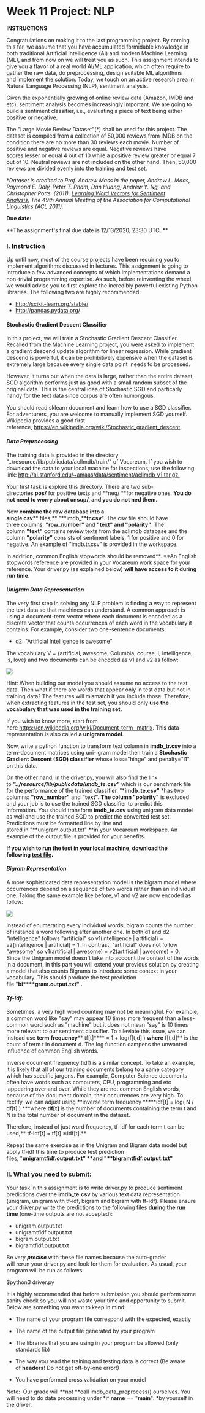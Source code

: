 Week 11 Project: NLP
====================
**INSTRUCTIONS**

Congratulations on making it to the last programming project. By coming this far, we assume that you have accumulated formidable knowledge in both traditional Artificial Intelligence (AI) and modern Machine Learning (ML), and from now on we will treat you as such. This assignment intends to give you a flavor of a real world AI/ML application, which often require to gather the raw data, do preprocessing, design suitable ML algorithms and implement the solution. Today, we touch on an active research area in Natural Language Processing (NLP), sentiment analysis.

Given the exponentially growing of online review data (Amazon, IMDB and etc), sentiment analysis becomes increasingly important. We are going to build a sentiment classifier, i.e., evaluating a piece of text being either positive or negative.

The "Large Movie Review Dataset"(*) shall be used for this project. The dataset is compiled from a collection of 50,000 reviews from IMDB on the condition there are no more than 30 reviews each movie. Number of positive and negative reviews are equal. Negative reviews have scores lesser or equal 4 out of 10 while a positive review greater or equal 7 out of 10. Neutral reviews are not included on the other hand. Then, 50,000 reviews are divided evenly into the training and test set.

**Dataset is credited to Prof. Andrew Mass in the paper, Andrew L. Maas, Raymond E. Daly, Peter T. Pham, Dan Huang, Andrew Y. Ng, and Christopher Potts. (2011). [Learning Word Vectors for Sentiment Analysis.](http://ai.stanford.edu/~amaas/papers/wvSent_acl2011.pdf) The 49th Annual Meeting of the Association for Computational Linguistics (ACL 2011).*

**Due date:**

**The assignment's final due date is 12/13/2020, 23:30 UTC. **

### **I. Instruction**

Up until now, most of the course projects have been requiring you to implement algorithms discussed in lectures. This assignment is going to introduce a few advanced concepts of which implementations demand a non-trivial programming expertise. As such, before reinventing the wheel, we would advise you to first explore the incredibly powerful existing Python libraries. The following two are highly recommended:

-   <http://scikit-learn.org/stable/>
-   <http://pandas.pydata.org/>

#### Stochastic Gradient Descent Classifier

In this project, we will train a Stochastic Gradient Descent Classifier. Recalled from the Machine Learning project, you were asked to implement a gradient descend update algorithm for linear regression. While gradient descend is powerful, it can be prohibitively expensive when the dataset is extremely large because every single data point  needs to be processed.

However, it turns out when the data is large, rather than the entire dataset, SGD algorithm performs just as good with a small random subset of the original data. This is the central idea of Stochastic SGD and particarly handy for the text data since corpus are often humongous.

You should read sklearn document and learn how to use a SGD classifier. For adventurers, you are welcome to manually implement SGD yourself. Wikipedia provides a good first reference, <https://en.wikipedia.org/wiki/Stochastic_gradient_descent>.

#### ***Data Preprocessing***

The training data is provided in the directory "../resource/lib/publicdata/aclImdb/train/" of Vocareum. If you wish to download the data to your local machine for inspections, use the following link: <http://ai.stanford.edu/~amaas/data/sentiment/aclImdb_v1.tar.gz>[.](http://ai.%20stanford.edu/~amaas/data/sentiment/aclImdb_v1.tar.gz.)  

Your first task is explore this directory. There are two sub-directories **pos/** for positive texts and **neg/ **for negative ones. **You do not need to worry about unsup/, and you do not ned them.** 

Now **combine the raw database into a single csv**** files,** "**imdb_****tr.csv**". The csv file should have three columns, **"row_number"** and **"text" and "polarity"**. The column **"text"** contains review texts from the aclImdb database and the column **"polarity"** consists of sentiment labels, 1 for positive and 0 for negative. An example of "imdb.tr.csv" is provided in the workspace.

In addition, common English stopwords should be removed**. **An English stopwords reference are provided in your Vocareum work space for your reference. Your driver.py (as explained below) **will have access to it during run time**.

#### ***Unigram Data Representation***

The very first step in solving any NLP problem is finding a way to represent the text data so that machines can understand. A common approach is using a document-term vector where each document is encoded as a discrete vector that counts occurrences of each word in the vocabulary it contains. For example, consider two one-sentence documents:  

-   d2: "Artificial Intelligence is awesome"

The vocabulary V = {artificial, awesome, Columbia, course, I, intelligence, is, love} and two documents can be encoded as v1 and v2 as follow:

![](https://courses.edx.org/assets/courseware/v1/5118ee126880ea7b89d93fa6a625f6de/asset-v1:ColumbiaX+CSMM.101x+3T2020+type@asset+block/table1.png)

Hint: When building our model you should assume no access to the test data. Then what if there are words that appear only in test data but not in training data? The features will mismatch if you include those. Therefore, when extracting features in the test set, you should only **use the vocabulary that was used in the training set.**

If you wish to know more, start from here [https://en.wikipedia.org/wiki/Document-term_ matrix](https://en.wikipedia.org/wiki/Document-term_%20matrix). This data representation is also called **a unigram model**.

Now, write a python function to transform text column in **imdb_tr.csv** into a term-document matrices using uni- gram model then train a **Stochastic Gradient Descent (SGD) classifier** whose loss="hinge" and penalty="l1" on this data.

On the other hand, in the driver.py, you will also find the link to ***"../resource/lib/publicdata/imdb_te.csv"*** which is our benchmark file for the performance of the trained classifier. "***imdb_te.csv"** *has two columns: **"row_number"** and **"text". **The column** "polarity"** is excluded and your job is to use the trained SGD classifier to predict this information. You should transform **imdb_te.csv** using unigram data model as well and use the trained SGD to predict the converted test set. Predictions must be formatted line by line and stored in "**unigram.output.txt" **in your Vocareum workspace. An example of the output file is provided for your benefits.

**If you wish to run the test in your local machine, download the following [test file](https://courses.edx.org/assets/courseware/v1/9dbe589c9a231b5174729e059a17e8eb/asset-v1:ColumbiaX+CSMM.101x+3T2020+type@asset+block/imdb_te.csv.zip).**

#### ***Bigram Representation***

A more sophisticated data representation model is the bigram model where occurrences depend on a sequence of two words rather than an individual one. Taking the same example like before, v1 and v2 are now encoded as follow:

![](https://courses.edx.org/assets/courseware/v1/a9f26850f894230a0cb47c6c026bd436/asset-v1:ColumbiaX+CSMM.101x+3T2020+type@asset+block/table2.png)

Instead of enumerating every individual words, bigram counts the number of instance a word following after another one. In both d1 and d2 "intelligence" follows "artificial" so v1(intelligence | artificial) = v2(intelligence | artificial) = 1. In contrast, "artificial" does not follow "awesome" so v1(artificial | awesome) = v2(artificial | awesome) = 0.\
Since the Unigram model doesn't take into account the context of the words in a document, in this part you will extend your previous solution by creating a model that also counts Bigrams to introduce some context in your vocabulary. This should  produce the test prediction file "**bi****gram.output.txt" .**

#### ***Tf-idf:***

Sometimes, a very high word counting may not be meaningful. For example, a common word like "say" may appear 10 times more frequent than a less-common word such as "machine" but it does not mean "say" is 10 times more relevant to our sentiment classifier. To alleviate this issue, we can instead use **term** **frequency**** tf[t]**** = 1 + log(f[t,d] ) **where** f[t,d]** is the count of term t in document d. The log function dampens the unwanted influence of common English words.

Inverse document frequency (idf) is a similar concept. To take an example, it is likely that all of our training documents belong to a same category which has specific jargons. For example, Computer Science documents often have words such as computers, CPU, programming and etc  appearing over and over. While they are not common English words, because of the document domain, their occurrences are very high. To rectify, we can adjust using **inverse term frequency *****idf[t] = log( N / df[t] ) ***where **df[t]** is the number of documents containing the term t and N is the total number of document in the dataset.

Therefore, instead of just word frequency, tf-idf for each term t can be used,** tf-idf[t] = tf[t] ∗idf[t].**  

Repeat the same exercise as in the Unigram and Bigram data model but apply tf-idf this time to produce test prediction files, "**uni****gramtfidf.output.txt" **and "**bi****gramtfidf.output.txt"**

### **II. What you need to submit:**

Your task in this assignment is to write driver.py to produce sentiment predictions over the **imdb_te.csv** by various text data representation (unigram, unigram with tf-idf, bigram and bigram with tf-idf). Please ensure your driver.py write the predictions to the following files **during the run time** (one-time outputs are not accepted):

-   unigram.output.txt
-   unigramtfidf.output.txt
-   bigram.output.txt
-   bigramtfidf.output.txt

Be very ***precise*** with these file names because the auto-grader will rerun your driver.py and look for them for evaluation. As usual, your program will be run as follows:

$python3 driver.py

It is highly recommended that before submission you should perform some sanity check so you will not waste your time and opportunity to submit. Below are something you want to keep in mind:

- The name of your program file correspond with the expected, exactly

- The name of the output file generated by your program

- The libraries that you are using in your program be allowed (only standards lib)

- The way you read the training and testing data is correct (Be aware of **headers**! Do not get off-by-one error!)

- You have performed cross validation on your model

Note:  Our grade will **not **call imdb_data_preprocess() ourselves. You will need to do data processing under *if __name__ == "__main__": *by yourself in the driver.
